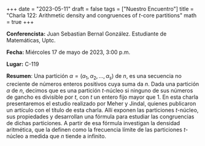 +++
date  = "2023-05-11"
draft = false
tags  = ["Nuestro Encuentro"]
title = "Charla 122: Arithmetic density and congruences of $t$-core partitions"
math  = true
+++

**Conferencista:** Juan Sebastian Bernal González. Estudiante de Matemáticas, Uptc.

**Fecha:** Miércoles 17 de mayo de 2023, 3:00 p.m.

**Lugar:** C-119

**Resumen**: Una partición $\alpha= (\alpha_1, \alpha_2,\ldots,\alpha_s)$ de $n$, es una secuencia no creciente de números enteros positivos cuya suma da $n$. Dada una partición $\alpha$ de $n$, decimos que es una partición $t$-núcleo si ninguno de sus números de gancho es divisible por $t$, con $t$ un entero fijo mayor que $1$. En esta charla presentaremos el estudio realizado por Meher y Jindal, quienes publicaron un artículo con el título de esta charla. Allí exponen las particiones $t$-núcleo, sus propiedades y desarrollan una fórmula para estudiar las congruencias de dichas particiones. A partir de esa fórmula investigan la densidad aritmética, que la definen como la frecuencia límite de las particiones $t$-núcleo a medida que $n$ tiende a infinito. 
